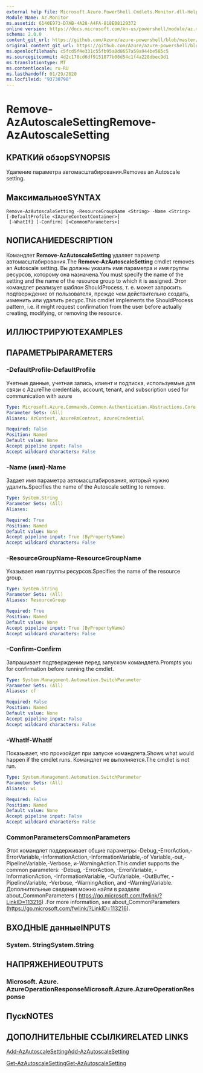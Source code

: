 ```yaml
---
external help file: Microsoft.Azure.PowerShell.Cmdlets.Monitor.dll-Help.xml
Module Name: Az.Monitor
ms.assetid: 6140E973-D7AB-4A28-A4FA-818E08129372
online version: https://docs.microsoft.com/en-us/powershell/module/az.monitor/remove-azautoscalesetting
schema: 2.0.0
content_git_url: https://github.com/Azure/azure-powershell/blob/master/src/Monitor/Monitor/help/Remove-AzAutoscaleSetting.md
original_content_git_url: https://github.com/Azure/azure-powershell/blob/master/src/Monitor/Monitor/help/Remove-AzAutoscaleSetting.md
ms.openlocfilehash: c5fcd5f4e331c55fb95a0d8657a59a944be585c5
ms.sourcegitcommit: 4d2c178cd6df9151877b08d54c1f4a228dbec9d1
ms.translationtype: MT
ms.contentlocale: ru-RU
ms.lasthandoff: 01/29/2020
ms.locfileid: "93730798"
---
```

# <span data-ttu-id="816d0-101">Remove-AzAutoscaleSetting</span><span class="sxs-lookup"><span data-stu-id="816d0-101">Remove-AzAutoscaleSetting</span></span>

## <span data-ttu-id="816d0-102">КРАТКИй обзор</span><span class="sxs-lookup"><span data-stu-id="816d0-102">SYNOPSIS</span></span>
<span data-ttu-id="816d0-103">Удаление параметра автомасштабирования.</span><span class="sxs-lookup"><span data-stu-id="816d0-103">Removes an Autoscale setting.</span></span>

## <span data-ttu-id="816d0-104">Максимальное</span><span class="sxs-lookup"><span data-stu-id="816d0-104">SYNTAX</span></span>

```
Remove-AzAutoscaleSetting -ResourceGroupName <String> -Name <String> [-DefaultProfile <IAzureContextContainer>]
 [-WhatIf] [-Confirm] [<CommonParameters>]
```

## <span data-ttu-id="816d0-105">NОПИСАНИЕ</span><span class="sxs-lookup"><span data-stu-id="816d0-105">DESCRIPTION</span></span>
<span data-ttu-id="816d0-106">Командлет **Remove-AzAutoscaleSetting** удаляет параметр автомасштабирования.</span><span class="sxs-lookup"><span data-stu-id="816d0-106">The **Remove-AzAutoscaleSetting** cmdlet removes an Autoscale setting.</span></span>
<span data-ttu-id="816d0-107">Вы должны указать имя параметра и имя группы ресурсов, которому она назначена.</span><span class="sxs-lookup"><span data-stu-id="816d0-107">You must specify the name of the setting and the name of the resource group to which it is assigned.</span></span>
<span data-ttu-id="816d0-108">Этот командлет реализует шаблон ShouldProcess, т. е. может запросить подтверждение от пользователя, прежде чем действительно создать, изменить или удалить ресурс.</span><span class="sxs-lookup"><span data-stu-id="816d0-108">This cmdlet implements the ShouldProcess pattern, i.e. it might request confirmation from the user before actually creating, modifying, or removing the resource.</span></span>

## <span data-ttu-id="816d0-109">ИЛЛЮСТРИРУЮТ</span><span class="sxs-lookup"><span data-stu-id="816d0-109">EXAMPLES</span></span>

## <span data-ttu-id="816d0-110">ПАРАМЕТРЫ</span><span class="sxs-lookup"><span data-stu-id="816d0-110">PARAMETERS</span></span>

### <span data-ttu-id="816d0-111">-DefaultProfile</span><span class="sxs-lookup"><span data-stu-id="816d0-111">-DefaultProfile</span></span>
<span data-ttu-id="816d0-112">Учетные данные, учетная запись, клиент и подписка, используемые для связи с Azure</span><span class="sxs-lookup"><span data-stu-id="816d0-112">The credentials, account, tenant, and subscription used for communication with azure</span></span>

```yaml
Type: Microsoft.Azure.Commands.Common.Authentication.Abstractions.Core.IAzureContextContainer
Parameter Sets: (All)
Aliases: AzContext, AzureRmContext, AzureCredential

Required: False
Position: Named
Default value: None
Accept pipeline input: False
Accept wildcard characters: False
```

### <span data-ttu-id="816d0-113">-Name (имя)</span><span class="sxs-lookup"><span data-stu-id="816d0-113">-Name</span></span>
<span data-ttu-id="816d0-114">Задает имя параметра автомасштабирования, который нужно удалить.</span><span class="sxs-lookup"><span data-stu-id="816d0-114">Specifies the name of the Autoscale setting to remove.</span></span>

```yaml
Type: System.String
Parameter Sets: (All)
Aliases:

Required: True
Position: Named
Default value: None
Accept pipeline input: True (ByPropertyName)
Accept wildcard characters: False
```

### <span data-ttu-id="816d0-115">-ResourceGroupName</span><span class="sxs-lookup"><span data-stu-id="816d0-115">-ResourceGroupName</span></span>
<span data-ttu-id="816d0-116">Указывает имя группы ресурсов.</span><span class="sxs-lookup"><span data-stu-id="816d0-116">Specifies the name of the resource group.</span></span>

```yaml
Type: System.String
Parameter Sets: (All)
Aliases: ResourceGroup

Required: True
Position: Named
Default value: None
Accept pipeline input: True (ByPropertyName)
Accept wildcard characters: False
```

### <span data-ttu-id="816d0-117">-Confirm</span><span class="sxs-lookup"><span data-stu-id="816d0-117">-Confirm</span></span>
<span data-ttu-id="816d0-118">Запрашивает подтверждение перед запуском командлета.</span><span class="sxs-lookup"><span data-stu-id="816d0-118">Prompts you for confirmation before running the cmdlet.</span></span>

```yaml
Type: System.Management.Automation.SwitchParameter
Parameter Sets: (All)
Aliases: cf

Required: False
Position: Named
Default value: None
Accept pipeline input: False
Accept wildcard characters: False
```

### <span data-ttu-id="816d0-119">-WhatIf</span><span class="sxs-lookup"><span data-stu-id="816d0-119">-WhatIf</span></span>
<span data-ttu-id="816d0-120">Показывает, что произойдет при запуске командлета.</span><span class="sxs-lookup"><span data-stu-id="816d0-120">Shows what would happen if the cmdlet runs.</span></span> <span data-ttu-id="816d0-121">Командлет не выполняется.</span><span class="sxs-lookup"><span data-stu-id="816d0-121">The cmdlet is not run.</span></span>

```yaml
Type: System.Management.Automation.SwitchParameter
Parameter Sets: (All)
Aliases: wi

Required: False
Position: Named
Default value: None
Accept pipeline input: False
Accept wildcard characters: False
```

### <span data-ttu-id="816d0-122">CommonParameters</span><span class="sxs-lookup"><span data-stu-id="816d0-122">CommonParameters</span></span>
<span data-ttu-id="816d0-123">Этот командлет поддерживает общие параметры:-Debug,-ErrorAction,-ErrorVariable,-InformationAction,-InformationVariable,-of Variable,-out,-PipelineVariable,-Verbose, и-WarningAction.</span><span class="sxs-lookup"><span data-stu-id="816d0-123">This cmdlet supports the common parameters: -Debug, -ErrorAction, -ErrorVariable, -InformationAction, -InformationVariable, -OutVariable, -OutBuffer, -PipelineVariable, -Verbose, -WarningAction, and -WarningVariable.</span></span> <span data-ttu-id="816d0-124">Дополнительные сведения можно найти в разделе about_CommonParameters ( https://go.microsoft.com/fwlink/?LinkID=113216) .</span><span class="sxs-lookup"><span data-stu-id="816d0-124">For more information, see about_CommonParameters (https://go.microsoft.com/fwlink/?LinkID=113216).</span></span>

## <span data-ttu-id="816d0-125">ВХОДНЫЕ данные</span><span class="sxs-lookup"><span data-stu-id="816d0-125">INPUTS</span></span>

### <span data-ttu-id="816d0-126">System. String</span><span class="sxs-lookup"><span data-stu-id="816d0-126">System.String</span></span>

## <span data-ttu-id="816d0-127">НАПРЯЖЕНИЕ</span><span class="sxs-lookup"><span data-stu-id="816d0-127">OUTPUTS</span></span>

### <span data-ttu-id="816d0-128">Microsoft. Azure. AzureOperationResponse</span><span class="sxs-lookup"><span data-stu-id="816d0-128">Microsoft.Azure.AzureOperationResponse</span></span>

## <span data-ttu-id="816d0-129">Пуск</span><span class="sxs-lookup"><span data-stu-id="816d0-129">NOTES</span></span>

## <span data-ttu-id="816d0-130">ДОПОЛНИТЕЛЬНЫЕ ССЫЛКИ</span><span class="sxs-lookup"><span data-stu-id="816d0-130">RELATED LINKS</span></span>

[<span data-ttu-id="816d0-131">Add-AzAutoscaleSetting</span><span class="sxs-lookup"><span data-stu-id="816d0-131">Add-AzAutoscaleSetting</span></span>](./Add-AzAutoscaleSetting.md)

[<span data-ttu-id="816d0-132">Get-AzAutoscaleSetting</span><span class="sxs-lookup"><span data-stu-id="816d0-132">Get-AzAutoscaleSetting</span></span>](./Get-AzAutoscaleSetting.md)



